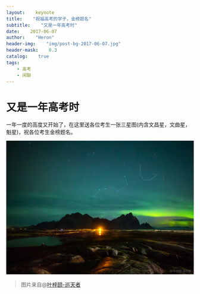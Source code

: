 ```yaml
---
layout:    keynote
title:    "祝福高考的学子，金榜题名"
subtitle:    "又是一年高考时"
date:    2017-06-07
author:    "Heron"
header-img:    "img/post-bg-2017-06-07.jpg"
header-mask:    0.3
catalog:    true
tags:
    - 高考
    - 闲聊
---
```

# 又是一年高考时

一年一度的高度又开始了，在这里送各位考生一张三星图(内含文昌星，文曲星，魁星)，祝各位考生金榜题名。

![](/img/in-post/sanxing.jpg)

> 图片来自@[叶梓颐-巡天者](http://weibo.com/yeziyiyeziyi)


